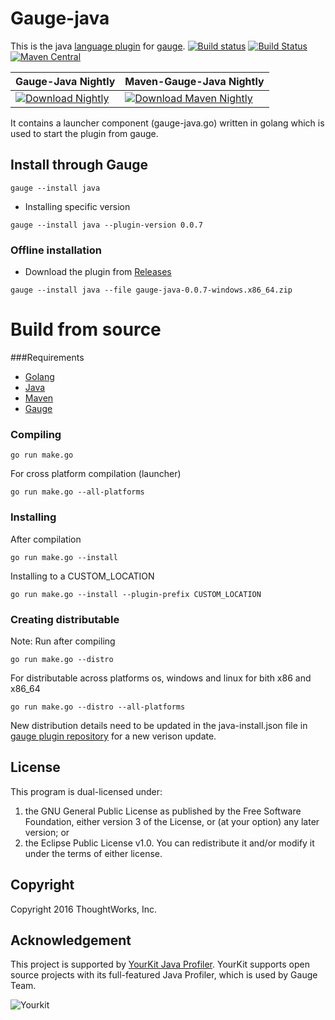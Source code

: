 Gauge-java
==========

This is the java [language plugin](http://getgauge.io/documentation/user/current/test_code/java/java.html) for [gauge](http://getgauge.io).
[![Build status](https://ci.appveyor.com/api/projects/status/vhluq2mpktp87usw?svg=true)](https://ci.appveyor.com/project/sriv/gauge-java)
 [![Build Status](https://travis-ci.org/getgauge/gauge-java.svg?branch=master)](https://travis-ci.org/getgauge/gauge-java)
 [![Maven Central](https://maven-badges.herokuapp.com/maven-central/com.thoughtworks.gauge/gauge-java/badge.svg)](https://maven-badges.herokuapp.com/maven-central/com.thoughtworks.gauge/gauge-java)

|Gauge-Java Nightly|Maven-Gauge-Java Nightly|
|----------|----------------|
|[ ![Download Nightly](https://api.bintray.com/packages/gauge/gauge-java/Nightly/images/download.svg) ](https://bintray.com/gauge/gauge-java/Nightly/_latestVersion)| [ ![Download Maven Nightly](https://api.bintray.com/packages/gauge/maven-gauge-java/Nightly/images/download.svg) ](https://bintray.com/gauge/maven-gauge-java/Nightly/_latestVersion)| 

It contains a launcher component (gauge-java.go) written in golang which is used to start the plugin from gauge.

Install through Gauge
---------------------
````
gauge --install java
````

* Installing specific version
```
gauge --install java --plugin-version 0.0.7
```

### Offline installation
* Download the plugin from [Releases](https://github.com/getgauge/gauge-java/releases)
```
gauge --install java --file gauge-java-0.0.7-windows.x86_64.zip
```

# Build from source

###Requirements
* [Golang](http://golang.org/)
* [Java](https://www.java.com/en/download/index.jsp)
* [Maven](https://maven.apache.org/)
* [Gauge](http://getgauge.io)

### Compiling

````
go run make.go
````

For cross platform compilation (launcher)

````
go run make.go --all-platforms
````

### Installing

After compilation
````
go run make.go --install
````

Installing to a CUSTOM_LOCATION

````
go run make.go --install --plugin-prefix CUSTOM_LOCATION
````

### Creating distributable

Note: Run after compiling

````
go run make.go --distro
````

For distributable across platforms os, windows and linux for bith x86 and x86_64

````
go run make.go --distro --all-platforms
````

New distribution details need to be updated in the java-install.json file in  [gauge plugin repository](https://github.com/getgauge/gauge-repository) for a new verison update.

License
-------

This program is dual-licensed under:
1. the GNU General Public License as published by the Free Software Foundation, either version 3 of the License, or (at your option) any later version;
or
2. the Eclipse Public License v1.0. You can redistribute it and/or modify it under the terms of either license.

Copyright
---------

Copyright 2016 ThoughtWorks, Inc.

Acknowledgement
---------------

This project is supported by [YourKit Java Profiler](https://www.yourkit.com/java/profiler/index.jsp). YourKit supports open source projects with its full-featured Java Profiler, which is used by Gauge Team.

![Yourkit](https://www.yourkit.com/images/yklogo.png)
